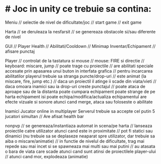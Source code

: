 # # Joc in unity ce trebuie sa contina:

Meniu
    // selectie de nivel de dificultate/joc
    // start game
    // exit game

Harta
    // se deruleaza la nesfarsit
    // se genereaza obstacole si/sau diferente de nivel

GUI
    // Player Health
    // Abilitati/Cooldown
    // Minimap
    Inventar/Echipament
    // afisare punctaj
    
Player
    // controlat de la tastatura si mouse
    // mouse: FIRE si directie
    // keyboard: miscare, jump
    // poate trage cu proiectile
    // are abilitati speciale accesate prin apasarea unui buton in interfata grafica
    // pentru incarcarea abilitatilor playerul trebuie sa stranga puncte/drop-uri
    // este animat (la miscare, fire, jump etc.)
    // daca un proiectil il atinge ii scade din viata/vieti
    // daca omoara inamici sau ia drop-uri creste punctajul
    // poate ataca de aproape sau de la distanta
    poate cumpara echipament
    poate strange de pe harta echipament
    isi poate echipa/modifica/actualiza echipamentul
    are efecte vizuale si sonore atunci cand merge, ataca sau foloseste o abilitate

Inamici
    Jucator online in multiplayer
    Serverul trebuie sa accepte cel putin 5 jucatori simultan
    // Are afisat health bar

nonpvp
    // se genereaza/instantiaza automat in scena/pe harta
    // lanseaza proiectile catre utilizator atunci cand este in proximitate
    // pot fi statici sau dinamici (nu trebuie sa se deplaseze neaparat spre utilizator, dar trebuie sa aiba o miscare/animatie)
    // in functie de nivelul de dificultate, trag mai repede sau mai incet si se spawneaza mai multi sau mai putini
    // au atasata o bara de viata care scade atunci cand sunt atinsi de proiectilele player-ului
    // atunci cand mor, explodeaza (animatie)
